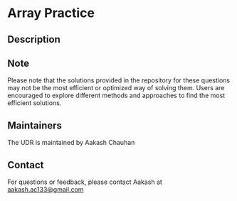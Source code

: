 # Array Practice

## Description


## Note
Please note that the solutions provided in the repository for these questions may not be the most efficient or optimized way of solving them. Users are encouraged to explore different methods and approaches to find the most efficient solutions.

## Maintainers

The UDR is maintained by Aakash Chauhan

## Contact

For questions or feedback, please contact Aakash at aakash.ac133@gmail.com

